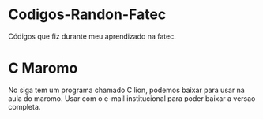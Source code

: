# Codigos-Randon-Fatec
Códigos que fiz durante meu aprendizado na fatec.

<h1>C Maromo</h1>
No siga tem um programa chamado C lion, podemos baixar para usar na aula do maromo. Usar com o e-mail institucional para poder baixar a versao completa.
